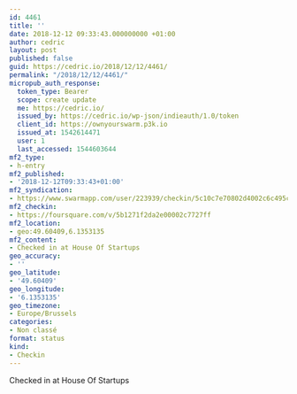 ```yaml
---
id: 4461
title: ''
date: 2018-12-12 09:33:43.000000000 +01:00
author: cedric
layout: post
published: false
guid: https://cedric.io/2018/12/12/4461/
permalink: "/2018/12/12/4461/"
micropub_auth_response:
  token_type: Bearer
  scope: create update
  me: https://cedric.io/
  issued_by: https://cedric.io/wp-json/indieauth/1.0/token
  client_id: https://ownyourswarm.p3k.io
  issued_at: 1542614471
  user: 1
  last_accessed: 1544603644
mf2_type:
- h-entry
mf2_published:
- '2018-12-12T09:33:43+01:00'
mf2_syndication:
- https://www.swarmapp.com/user/223939/checkin/5c10c7e70802d4002c6c495c
mf2_checkin:
- https://foursquare.com/v/5b1271f2da2e00002c7727ff
mf2_location:
- geo:49.60409,6.1353135
mf2_content:
- Checked in at House Of Startups
geo_accuracy:
- ''
geo_latitude:
- '49.60409'
geo_longitude:
- '6.1353135'
geo_timezone:
- Europe/Brussels
categories:
- Non classé
format: status
kind:
- Checkin
---
```

Checked in at House Of Startups